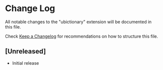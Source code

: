 # Change Log

All notable changes to the "ubictionary" extension will be documented in this file.

Check [Keep a Changelog](http://keepachangelog.com/) for recommendations on how to structure this file.

## [Unreleased]

- Initial release